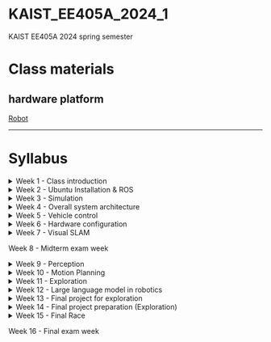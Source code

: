 # KAIST_EE405A_2024_1
KAIST EE405A 2024 spring semester

# Class materials
## hardware platform
[Robot]([Robot](https://www.hiwonder.com/collections/robotic-car/products/armpi-pro?variant=40308380958807)) <br/>

***

# Syllabus

<details>
<summary> Week 1 - Class introduction </summary>


</details>

<details>
<summary> Week 2 - Ubuntu Installation & ROS </summary>

<!-- [Lecture Note](Week2/Materials/) <br/> -->
- Brief tips on installing Ubuntu (Linux-based OS)
- Understand the Robotics Operating System (ROS) (1)
- Install & Setup ROS
- Run ROS tutorial
- Learn ROS programming

</details>

<details>
<summary> Week 3 - Simulation </summary>

<!-- [Lecture Note](Week 3/Materials/) <br/> -->
- Gazebo
- Robot model
  - URDF
  - World
- Control car model in the simulation
- Sensor inputs

</details>

<details>  
<summary> Week 4 - Overall system architecture </summary>

<!-- [Lecture Note](Week 4/Materials/) <br/> -->

</details>

<details>
<summary> Week 5 - Vehicle control </summary>

<!-- [Lecture Note](Week 5/Materials/) <br/> -->
- Learn how to design the vehicle controller
    - Vehicle kinematics model
    - Longitudinal controller using PID control
    - Geometry for lateral vehicle control
    - Lateral controller based on Pure Pursuit & Stanley Method

</details>

<details>
<summary> Week 6 - Hardware configuration </summary>

<!-- [Lecture Note](Week 6/Materials/) <br/> -->
- Hardware architecture
- Electronics
- Chassis

</details>

<details>
<summary> Week 7 - Visual SLAM </summary>

<!-- [Lecture Note](Week 7/Materials/) <br/> -->
- Visual Odometry
  - ORB-SLAM
- TFs in car like robots
  - TFs for perception
  - TFs for localization
- Waypoints for global path planning

</details>

  Week 8 - Midterm exam week

<details>
<summary> Week 9 - Perception </summary>

<!-- [Lecture Note](Week 9/Materials/) <br/> -->
- LiDAR-based perception
    - Object detection
    - Segmentation
- Camera-based perception
    - Object detection
    - Segmentation
    - Depth estimation using vision
    - Stereo vision
    - Other methods
- Post-processing
    - IPM (Inverse Perspective Mapping)
    - RGB-point cloud
    - Cost map generation

</details>

<details>        
<summary> Week 10 - Motion Planning </summary>

<!-- [Lecture Note](Week10/Materials/) <br/> -->
- Occupancy grid map
- Cost map generation
- Collision checking
- Motion planning methods
  - Graph-based approaches
  - Sampling-based approaches
  - Motion primitive-based approaches
- Algorithms
  - A* algorithm
  - Rapidly Exploring Random Tree (RRT)
  - Motion primitive-based path planning

</details>

<details>    
<summary> Week 11 - Exploration </summary>

<!-- [Lecture Note](Week11/Materials/) <br/> -->

</details>

<details>
<summary> Week 12 - Large language model in robotics </summary>

<!-- [Lecture Note](Week12/Materials/) <br/> -->

</details>

<details>
<summary> Week 13 - Final project for exploration </summary>

<!-- [Lecture Note](Week13/Materials/) <br/> -->

</details>

<details>
<summary> Week 14 - Final project preparation (Exploration) </summary>

<!-- [Lecture Note](Week14/Materials/) <br/> -->

</details>

<details>
<summary> Week 15 - Final Race </summary>

<!-- [Lecture Note](Week15/Materials/) <br/> -->

</details>

  Week 16 - Final exam week
